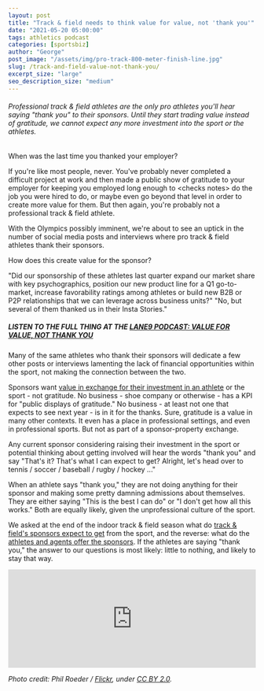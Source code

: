 ```yaml
---
layout: post
title: "Track & field needs to think value for value, not 'thank you'"
date: "2021-05-20 05:00:00"
tags: athletics podcast
categories: [sportsbiz]
author: "George"
post_image: "/assets/img/pro-track-800-meter-finish-line.jpg"
slug: /track-and-field-value-not-thank-you/
excerpt_size: "large"
seo_description_size: "medium"
---
```


<h6>Professional track & field athletes are the only pro athletes you'll hear saying "thank you" to their sponsors. Until they start trading value instead of gratitude, we cannot expect any more investment into the sport or the athletes.</h6>

When was the last time you thanked your employer?

If you're like most people, never. You've probably never completed a difficult project at work and then made a public show of gratitude to your employer for keeping you employed long enough to &lt;checks notes&gt; do the job you were hired to do, or maybe even go beyond that level in order to create more value for them. But then again, you're probably not a professional track & field athlete.

With the Olympics possibly imminent, we're about to see an uptick in the number of social media posts and interviews where pro track & field athletes thank their sponsors.

How does this create value for the sponsor?

"Did our sponsorship of these athletes last quarter expand our market share with key psychographics, position our new product line for a Q1 go-to-market, increase favorability ratings among athletes or build new B2B or P2P relationships that we can leverage across business units?" "No, but several of them thanked us in their Insta Stories."

##### LISTEN TO THE FULL THING AT THE [LANE9 PODCAST: VALUE FOR VALUE, NOT THANK YOU](https://podcasts.apple.com/us/podcast/track-field-needs-to-think-value-for-value-not-thank-you/id1198173010?i=1000522378708)

Many of the same athletes who thank their sponsors will dedicate a few other posts or interviews lamenting the lack of financial opportunities within the sport, not making the connection between the two.

Sponsors want [value in exchange for their investment in an athlete](https://powersponsorship.com/most-least-powerful-sponsorship-benefits/) or the sport - not gratitude. No business - shoe company or otherwise - has a KPI for "public displays of gratitude." No business - at least not one that expects to see next year - is in it for the thanks. Sure, gratitude is a value in many other contexts. It even has a place in professional settings, and even in professional sports. But not as part of a sponsor-property exchange.

Any current sponsor considering raising their investment in the sport or potential thinking about getting involved will hear the words "thank you" and say "That's it? That's what I can expect to get? Alright, let's head over to tennis / soccer / baseball / rugby / hockey ..."

When an athlete says "thank you," they are not doing anything for their sponsor and making some pretty damning admissions about themselves. They are either saying "This is the best I can do" or "I don't get how all this works." Both are equally likely, given the unprofessional culture of the sport.

We asked at the end of the indoor track & field season what do [track & field's sponsors expect to get](https://nalathletics.com/blog/2021/03/10/what-do-track-field-sponsors-expect-return) from the sport, and the reverse: what do the [athletes and agents offer the sponsors](https://nalathletics.com/blog/2021/03/25/what-do-track-field-athletes-offer-sponsors). If the athletes are saying "thank you," the answer to our questions is most likely: little to nothing, and likely to stay that way.

<iframe src="https://widget.spreaker.com/player?episode_id=44911872&theme=light&playlist=false&playlist-continuous=false&autoplay=false&live-autoplay=false&chapters-image=true&episode_image_position=right&hide-logo=false&hide-likes=false&hide-comments=false&hide-sharing=false&hide-download=true" width="100%" height="200px" frameborder="0"></iframe>

<em>Photo credit: Phil Roeder / [Flickr](https://flic.kr/p/Ln5Jt9), under [CC BY 2.0](https://creativecommons.org/licenses/by/2.0/).</em>
